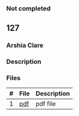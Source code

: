 ### Not completed
## 127
### Arshia Clare
### Description

### Files
|   #   | File                       | Description                                                |
| :---: | -------------------------- | ---------------------------------------------------------- |
|   1   | [pdf](https://github.com/ArshiaClare/4883-Programming_Techniques-Clare/blob/master/Assignments/P02/127/127.pdf)| pdf file   
